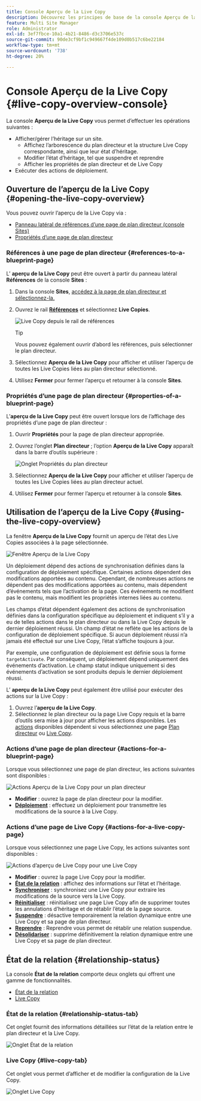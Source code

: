 ```yaml
---
title: Console Aperçu de la Live Copy
description: Découvrez les principes de base de la console Aperçu de la Live Copy pour comprendre rapidement l’état de vos Live Copies afin de synchroniser le contenu.
feature: Multi Site Manager
role: Administrator
exl-id: 3ef7fbce-10a1-4b21-8486-d3c3706e537c
source-git-commit: 90de3cf9bf1c949667f4de109d0b517c6be22184
workflow-type: tm+mt
source-wordcount: '738'
ht-degree: 20%

---
```


# Console Aperçu de la Live Copy {#live-copy-overview-console}

La console **Aperçu de la Live Copy** vous permet d’effectuer les opérations suivantes :

* Afficher/gérer l’héritage sur un site.
   * Affichez l’arborescence du plan directeur et la structure Live Copy correspondante, ainsi que leur état d’héritage.
   * Modifier l’état d’héritage, tel que suspendre et reprendre
   * Afficher les propriétés de plan directeur et de Live Copy
* Exécuter des actions de déploiement.

## Ouverture de l’aperçu de la Live Copy {#opening-the-live-copy-overview}

Vous pouvez ouvrir l’aperçu de la Live Copy via :

* [Panneau latéral de références d’une page de plan directeur (console Sites)](#opening-live-copy-overview-references-for-a-blueprint-page)
* [Propriétés d’une page de plan directeur](#opening-live-copy-overview-properties-of-a-blueprint-page)

### Références à une page de plan directeur {#references-to-a-blueprint-page}

L’ **aperçu de la Live Copy** peut être ouvert à partir du panneau latéral **Références** de la console **Sites** :

1. Dans la console **Sites**, [accédez à la page de plan directeur et sélectionnez-la.](/help/sites-cloud/authoring/getting-started/basic-handling.md#viewing-and-selecting-resources)
1. Ouvrez le rail **[Références](/help/sites-cloud/authoring/getting-started/basic-handling.md#references)** et sélectionnez **Live Copies**.

   ![Live Copy depuis le rail de références](../assets/live-copy-references.png)

   >[!TIP]
   >
   >Vous pouvez également ouvrir d’abord les références, puis sélectionner le plan directeur.

1. Sélectionnez **Aperçu de la Live Copy** pour afficher et utiliser l’aperçu de toutes les Live Copies liées au plan directeur sélectionné.
1. Utilisez **Fermer** pour fermer l’aperçu et retourner à la console **Sites**.

### Propriétés d’une page de plan directeur {#properties-of-a-blueprint-page}

L’**aperçu de la Live Copy** peut être ouvert lorsque lors de l’affichage des propriétés d’une page de plan directeur :

1. Ouvrir **Propriétés** pour la page de plan directeur appropriée.
1. Ouvrez l’onglet **Plan directeur** ; l’option **Aperçu de la Live Copy** apparaît dans la barre d’outils supérieure :

   ![Onglet Propriétés du plan directeur](../assets/live-copy-blueprint-tab.png)

1. Sélectionnez **Aperçu de la Live Copy** pour afficher et utiliser l’aperçu de toutes les Live Copies liées au plan directeur actuel.

1. Utilisez **Fermer** pour fermer l’aperçu et retourner à la console **Sites**.

## Utilisation de l’aperçu de la Live Copy {#using-the-live-copy-overview}

La fenêtre **Aperçu de la Live Copy** fournit un aperçu de l’état des Live Copies associées à la page sélectionnée.

![Fenêtre Aperçu de la Live Copy](../assets/live-copy-overview.png)

Un déploiement dépend des actions de synchronisation définies dans la configuration de déploiement spécifique. Certaines actions dépendent des modifications apportées au contenu. Cependant, de nombreuses actions ne dépendent pas des modifications apportées au contenu, mais dépendent d’événements tels que l’activation de la page. Ces événements ne modifient pas le contenu, mais modifient les propriétés internes liées au contenu.

Les champs d’état dépendent également des actions de synchronisation définies dans la configuration spécifique au déploiement et indiquent s’il y a eu de telles actions dans le plan directeur ou dans la Live Copy depuis le dernier déploiement réussi. Un champ d’état ne reflète que les actions de la configuration de déploiement spécifique. Si aucun déploiement réussi n’a jamais été effectué sur une Live Copy, l’état s’affiche toujours à jour.

Par exemple, une configuration de déploiement est définie sous la forme `targetActivate`. Par conséquent, un déploiement dépend uniquement des événements d’activation. Le champ statut indique uniquement si des événements d’activation se sont produits depuis le dernier déploiement réussi.

L’ **aperçu de la Live Copy** peut également être utilisé pour exécuter des actions sur la Live Copy :

1. Ouvrez l’**aperçu de la Live Copy**.
1. Sélectionnez le plan directeur ou la page Live Copy requis et la barre d’outils sera mise à jour pour afficher les actions disponibles. Les [actions](overview.md#terms-used) disponibles dépendent si vous sélectionnez une page [Plan directeur](#actions-for-a-blueprint-page) ou [Live Copy](#actions-for-a-live-copy-page).

### Actions d’une page de plan directeur {#actions-for-a-blueprint-page}

Lorsque vous sélectionnez une page de plan directeur, les actions suivantes sont disponibles :

![Actions Aperçu de la Live Copy pour un plan directeur](../assets/live-copy-overview-actions-blueprint.png)

* **Modifier**  : ouvrez la page de plan directeur pour la modifier.
* **[Déploiement](overview.md#rollout-and-synchronize)**  : effectuez un déploiement pour transmettre les modifications de la source à la Live Copy.

### Actions d’une page de Live Copy {#actions-for-a-live-copy-page}

Lorsque vous sélectionnez une page Live Copy, les actions suivantes sont disponibles :

![Actions d’aperçu de Live Copy pour une Live Copy](../assets/live-copy-overview-actions.png)

* **Modifier**  : ouvrez la page Live Copy pour la modifier.
* **[État de la relation](#relationship-status)**  : affichez des informations sur l’état et l’héritage.
* **[Synchroniser](overview.md#rollout-and-synchronize)**  : synchronisez une Live Copy pour extraire les modifications de la source vers la Live Copy.
* **[Réinitialiser](creating-live-copies.md#resetting-a-live-copy-page)**  : réinitialisez une page Live Copy afin de supprimer toutes les annulations d’héritage et de rétablir l’état de la page source.
* **[Suspendre](overview.md#suspending-and-cancelling-inheritance-and-synchronization)**  : désactive temporairement la relation dynamique entre une Live Copy et sa page de plan directeur.
* **[Reprendre](creating-live-copies.md#resuming-inheritance-for-a-page)**  : Reprendre vous permet de rétablir une relation suspendue.
* **[Désolidariser](overview.md#detaching-a-live-copy)**  : supprime définitivement la relation dynamique entre une Live Copy et sa page de plan directeur.

## État de la relation {#relationship-status}

La console **État de la relation** comporte deux onglets qui offrent une gamme de fonctionnalités.

* [État de la relation](#relationship-status-tab)
* [Live Copy ](#live-copy-tab)

### État de la relation {#relationship-status-tab}

Cet onglet fournit des informations détaillées sur l’état de la relation entre le plan directeur et la Live Copy.

![Onglet État de la relation](../assets/live-copy-relationship-status.png)

### Live Copy   {#live-copy-tab}

Cet onglet vous permet d’afficher et de modifier la configuration de la Live Copy.

![Onglet Live Copy](../assets/live-copy-relationship-status-live-copy.png)
